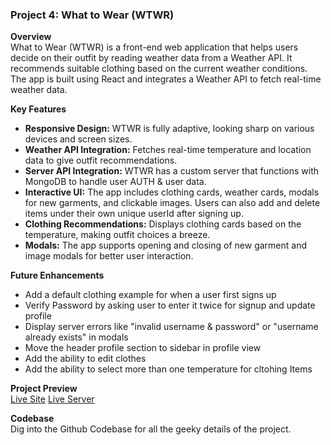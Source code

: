 ### Project 4: What to Wear (WTWR)

**Overview**  
What to Wear (WTWR) is a front-end web application that helps users decide on their outfit by reading weather data from a Weather API. It recommends suitable clothing based on the current weather conditions. The app is built using React and integrates a Weather API to fetch real-time weather data.

**Key Features**

- **Responsive Design:** WTWR is fully adaptive, looking sharp on various devices and screen sizes.
- **Weather API Integration:** Fetches real-time temperature and location data to give outfit recommendations.
- **Server API Integration:** WTWR has a custom server that functions with MongoDB to handle user AUTH & user data.
- **Interactive UI:** The app includes clothing cards, weather cards, modals for new garments, and clickable images. Users can also add and delete items under their own unique userId after signing up.
- **Clothing Recommendations:** Displays clothing cards based on the temperature, making outfit choices a breeze.
- **Modals:** The app supports opening and closing of new garment and image modals for better user interaction.

**Future Enhancements**

- Add a default clothing example for when a user first signs up
- Verify Password by asking user to enter it twice for signup and update profile
- Display server errors like "invalid username & password" or "username already exists" in modals
- Move the header profile section to sidebar in profile view
- Add the ability to edit clothes
- Add the ability to select more than one temperature for cltohing Items

**Project Preview**  
[Live Site](https://jduncan017.github.io/se_project_react/)
[Live Server](https://github.com/jduncan017/se_project_express)

**Codebase**  
Dig into the Github Codebase for all the geeky details of the project.
